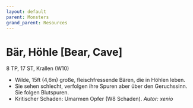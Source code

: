 ```yaml
---
layout: default
parent: Monsters
grand_parent: Resources
---
```


# Bär, Höhle [Bear, Cave]
8 TP, 17 ST, Krallen (W10)
- Wilde, 15ft (4,6m) große, fleischfressende Bären, die in Höhlen leben.
- Sie sehen schlecht, verfolgen ihre Spuren aber über den Geruchssinn. Sie folgen Blutspuren.
- Kritischer Schaden: Umarmen Opfer (W8 Schaden).
*Autor: xenio*